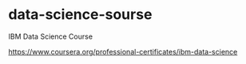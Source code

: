 # data-science-sourse
IBM Data Science Course

https://www.coursera.org/professional-certificates/ibm-data-science
